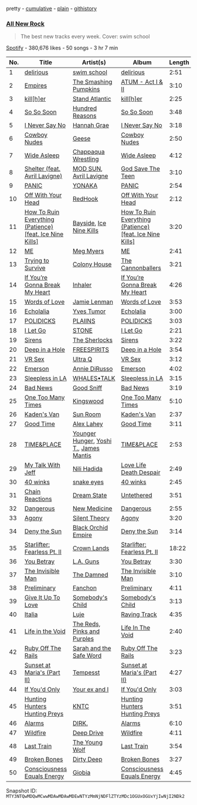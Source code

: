 pretty - [cumulative](/playlists/cumulative/37i9dQZF1DWZryfp6NSvtz.md) - [plain](/playlists/plain/37i9dQZF1DWZryfp6NSvtz) - [githistory](https://github.githistory.xyz/mackorone/spotify-playlist-archive/blob/main/playlists/plain/37i9dQZF1DWZryfp6NSvtz)

### [All New Rock](https://open.spotify.com/playlist/37i9dQZF1DWZryfp6NSvtz)

> The best new tracks every week\. Cover: swim school

[Spotify](https://open.spotify.com/user/spotify) - 380,676 likes - 50 songs - 3 hr 7 min

| No. | Title | Artist(s) | Album | Length |
|---|---|---|---|---|
| 1 | [delirious](https://open.spotify.com/track/2i6H4Pv8FAGamAIdftleDu) | [swim school](https://open.spotify.com/artist/7hC74DRW4q3obXLB5lTq4F) | [delirious](https://open.spotify.com/album/4L9LiVVUoPfPnrkve1SR3C) | 2:51 |
| 2 | [Empires](https://open.spotify.com/track/6W2PWC5H7FSG3fdWc70EgZ) | [The Smashing Pumpkins](https://open.spotify.com/artist/40Yq4vzPs9VNUrIBG5Jr2i) | [ATUM \- Act I & II](https://open.spotify.com/album/2ZagNJdDOXRHe3W5f4ov4W) | 3:10 |
| 3 | [kill\[h\]er](https://open.spotify.com/track/2vcgd86VuJbv5jbzn4zau4) | [Stand Atlantic](https://open.spotify.com/artist/1W2Fv4YUnjC8hx2qQd6fGh) | [kill\[h\]er](https://open.spotify.com/album/1ZnEhpzUWCozy5jmoaLdKL) | 2:25 |
| 4 | [So So Soon](https://open.spotify.com/track/0pbRMdTybJA51v0tUjQv9G) | [Hundred Reasons](https://open.spotify.com/artist/5jcIIICg01zIq8InYieJ5w) | [So So Soon](https://open.spotify.com/album/5b47ZAEieOQUTSNk2M1ZkP) | 3:48 |
| 5 | [I Never Say No](https://open.spotify.com/track/1tANZucrXcUr5hInaRu3JC) | [Hannah Grae](https://open.spotify.com/artist/06vyPLBCJLDF8EGgQJEEhV) | [I Never Say No](https://open.spotify.com/album/3CMlcfXUxJekmXEYYrneXi) | 3:18 |
| 6 | [Cowboy Nudes](https://open.spotify.com/track/4GBIZMasDFztSQfK0IrNh6) | [Geese](https://open.spotify.com/artist/0WCo84qtCKfbyIf1lqQWB4) | [Cowboy Nudes](https://open.spotify.com/album/04qJMoLGlPcBHGNt3RoEFG) | 2:50 |
| 7 | [Wide Asleep](https://open.spotify.com/track/1xpmaqqqyxCzZGPlZnnLyC) | [Chappaqua Wrestling](https://open.spotify.com/artist/5S4qUw22ZF7gTPUEx61SyC) | [Wide Asleep](https://open.spotify.com/album/2DY3DFla02eVvCjHgW6s64) | 4:12 |
| 8 | [Shelter \(feat\. Avril Lavigne\)](https://open.spotify.com/track/62pC4mgtn2CwTxEHVbCCvn) | [MOD SUN](https://open.spotify.com/artist/3u2R8st1bb6zfBqNWceRXG), [Avril Lavigne](https://open.spotify.com/artist/0p4nmQO2msCgU4IF37Wi3j) | [God Save The Teen](https://open.spotify.com/album/2nGoq5bReMW1NvKsbjoCBw) | 3:10 |
| 9 | [PANIC](https://open.spotify.com/track/3L4MAUb1N2dsAludyS8ra8) | [YONAKA](https://open.spotify.com/artist/3Wcyta3gkOdQ4TfY0WyZpu) | [PANIC](https://open.spotify.com/album/7fQtRHWEgTOHz0kdl1twdv) | 2:54 |
| 10 | [Off With Your Head](https://open.spotify.com/track/0rHCGInwbNkiZk7Etet5KK) | [RedHook](https://open.spotify.com/artist/6OVWDN6Ty6RfnhUJlrYBlI) | [Off With Your Head](https://open.spotify.com/album/36BR0I2BVvsXsIl0pF4fQ5) | 2:12 |
| 11 | [How To Ruin Everything \(Patience\) \[feat\. Ice Nine Kills\]](https://open.spotify.com/track/7Fl0b9D0scfhSmflkS9YLE) | [Bayside](https://open.spotify.com/artist/51J0q8S7W3kIEYHQi3EPqk), [Ice Nine Kills](https://open.spotify.com/artist/52qKfVcIV4GS8A8Vay2xtt) | [How To Ruin Everything \(Patience\) \[feat\. Ice Nine Kills\]](https://open.spotify.com/album/3wI6LYcqfyWa4bvrRsIjNv) | 3:20 |
| 12 | [ME](https://open.spotify.com/track/044X8YZz6YSJtnTRPhk1XY) | [Meg Myers](https://open.spotify.com/artist/0W8xe7IqAPlnBRMUpWOUuJ) | [ME](https://open.spotify.com/album/0dCPFHDa5On1PqYhXTSe7r) | 2:41 |
| 13 | [Trying to Survive](https://open.spotify.com/track/6NUQHAfDw282FJPT352BVc) | [Colony House](https://open.spotify.com/artist/6R664N4cEza3eORSqKSgO4) | [The Cannonballers](https://open.spotify.com/album/12T59Aqwe8DMlcmZrOHpQW) | 3:21 |
| 14 | [If You’re Gonna Break My Heart](https://open.spotify.com/track/4rd7dRScIJePZmZsHpDHRP) | [Inhaler](https://open.spotify.com/artist/6lyMYewq2SuTFIXgiv7OxH) | [If You’re Gonna Break My Heart](https://open.spotify.com/album/0HINCw0Pfo7xmGaMTXS51l) | 4:26 |
| 15 | [Words of Love](https://open.spotify.com/track/0dhg4pXHwcMw6OY6c1SESI) | [Jamie Lenman](https://open.spotify.com/artist/3kAJUCn4swbWxCZXW7cZ6K) | [Words of Love](https://open.spotify.com/album/6d8qdVb81VvEc6XPWrdNgP) | 3:53 |
| 16 | [Echolalia](https://open.spotify.com/track/7uECCWx2tz4T102b2QBS0p) | [Yves Tumor](https://open.spotify.com/artist/0qu422H5MOoQxGjd4IzHbS) | [Echolalia](https://open.spotify.com/album/1wB9R3FzxA4LhrKF2tW11r) | 3:00 |
| 17 | [POLIDICKS](https://open.spotify.com/track/7FaKH23cbFpNcmIJDX9ggI) | [PLAIINS](https://open.spotify.com/artist/3gUHDc3I3G1bFRElrj90fR) | [POLIDICKS](https://open.spotify.com/album/7b8uTkawpeCDgVn4vewg2f) | 3:03 |
| 18 | [I Let Go](https://open.spotify.com/track/6gJkGHGvqikDZbsQXUo2Id) | [STONE](https://open.spotify.com/artist/1br1PqvafIUOis4rBUvv1H) | [I Let Go](https://open.spotify.com/album/4Ms87tkNkj8S76XBmabn5N) | 2:21 |
| 19 | [Sirens](https://open.spotify.com/track/4eGua701gIqWxYrETSpHGK) | [The Sherlocks](https://open.spotify.com/artist/4SrofCfzlhtiKRAsMfBxV4) | [Sirens](https://open.spotify.com/album/2qqtSS2ug1CM1UncwBi66w) | 3:22 |
| 20 | [Deep in a Hole](https://open.spotify.com/track/1isXA4Z9dn35PG1PXw1bjY) | [FREESPIRITS](https://open.spotify.com/artist/0nPrFoUuwcB27aaf1qEOak) | [Deep in a Hole](https://open.spotify.com/album/24Z64bp6ZcVXxxrAIIbTyH) | 3:54 |
| 21 | [VR Sex](https://open.spotify.com/track/37EAiBgtUTyCkpmLJ0ErZb) | [Ultra Q](https://open.spotify.com/artist/57JelvPHs2P6BROjeHhHZ3) | [VR Sex](https://open.spotify.com/album/5AbCH8ThQi5E4zKk4nwYUG) | 3:12 |
| 22 | [Emerson](https://open.spotify.com/track/1C6xfW2M2qUzo0ZxF9KboZ) | [Annie DiRusso](https://open.spotify.com/artist/58jk0945bnQBG9xfij6hHw) | [Emerson](https://open.spotify.com/album/3jYiswZDTFrbDZI3bYzfWq) | 4:02 |
| 23 | [Sleepless in LA](https://open.spotify.com/track/5smcvyj3S60f1HHhmPTfrL) | [WHALES•TALK](https://open.spotify.com/artist/0CqDdSmQpezWGxxjvDGzqT) | [Sleepless in LA](https://open.spotify.com/album/6gHBSearYTlqsuXs6rP5M2) | 3:15 |
| 24 | [Bad News](https://open.spotify.com/track/4C5zW4AzP1PyGYOCochFMu) | [Good Sniff](https://open.spotify.com/artist/4KK1DFw34ubCcHT9igFS9D) | [Bad News](https://open.spotify.com/album/07VMHY2F4Fu1XEMs1z3wrY) | 3:19 |
| 25 | [One Too Many Times](https://open.spotify.com/track/3eCI5cuZIInghlrpcSKz7h) | [Kingswood](https://open.spotify.com/artist/4zOw0E0NA7B4lIYyc3XNt5) | [One Too Many Times](https://open.spotify.com/album/3sOo1MjU1Qza4AxwbLjhFi) | 5:10 |
| 26 | [Kaden's Van](https://open.spotify.com/track/6xYUqjuiCUX5ZX6V7EKfSw) | [Sun Room](https://open.spotify.com/artist/4ANMwDtqwfkzPgFoUoLZ3Y) | [Kaden's Van](https://open.spotify.com/album/3GKk6TY6hsUXHzyXrtfvgH) | 2:37 |
| 27 | [Good Time](https://open.spotify.com/track/1njjXma9MKvrQqkIsnq8xl) | [Alex Lahey](https://open.spotify.com/artist/5kdYrM3h2sB1Eid5tDf6Hk) | [Good Time](https://open.spotify.com/album/6OoMTTMQYmZX8jPjp7ZjAB) | 3:11 |
| 28 | [TIME&PLACE](https://open.spotify.com/track/7I2SSOnol8GMtxP9kFojdW) | [Younger Hunger](https://open.spotify.com/artist/6Irs7fI5Xuwhx38JhtarDu), [Yoshi T.](https://open.spotify.com/artist/0KDEs3f3DfvAoLp1S24OJ0), [James Mantis](https://open.spotify.com/artist/0HzRhsDxi3nyKikga3GW5r) | [TIME&PLACE](https://open.spotify.com/album/7GagREZar3joLD8XRgilsP) | 2:53 |
| 29 | [My Talk With Jeff](https://open.spotify.com/track/1DznzsKqQCgcZ6hoBAOaC2) | [Nili Hadida](https://open.spotify.com/artist/6WEbJueFZyzOeg2O6oNPE9) | [Love Life Death Despair](https://open.spotify.com/album/06htvrSBSXy8kl9tpvohnE) | 2:49 |
| 30 | [40 winks](https://open.spotify.com/track/0yrju5I0Ps2ISUVe8Am9wG) | [snake eyes](https://open.spotify.com/artist/0wgafapEtlYucTrMZdFb91) | [40 winks](https://open.spotify.com/album/2yI440qYYQfWpUuNd5xAt6) | 2:45 |
| 31 | [Chain Reactions](https://open.spotify.com/track/4UejYXB2uDM2Aw6bZUG6IM) | [Dream State](https://open.spotify.com/artist/3PPxT6AXgPvvajfvP1LQtw) | [Untethered](https://open.spotify.com/album/5w7LosrCdnBUoQJnCavlY3) | 3:51 |
| 32 | [Dangerous](https://open.spotify.com/track/4lmnqOkhJOqKpayGB0gA6g) | [New Medicine](https://open.spotify.com/artist/3driPpCh1JEUnPFKGyHXDr) | [Dangerous](https://open.spotify.com/album/7sWGLJYJ7wKAFFdPIHaVJj) | 2:55 |
| 33 | [Agony](https://open.spotify.com/track/6TwbNA8sNXsKm2qXTs5Ogl) | [Silent Theory](https://open.spotify.com/artist/5BKEV71K0K8ZhTbNRVRAXR) | [Agony](https://open.spotify.com/album/3OvGPAhN9ZgJK0l7G23WXT) | 3:20 |
| 34 | [Deny the Sun](https://open.spotify.com/track/4imE4U6GmWCOzaWV6r7haj) | [Black Orchid Empire](https://open.spotify.com/artist/4TrfxRxjCvOFprX1W2V8k1) | [Deny the Sun](https://open.spotify.com/album/1DmFgV1PER3DY0cfV4PKf0) | 3:14 |
| 35 | [Starlifter: Fearless Pt\. II](https://open.spotify.com/track/6wcnYkDq91jJIZqzwDuenk) | [Crown Lands](https://open.spotify.com/artist/0MnazDWzh4tAnT5y4vWZFr) | [Starlifter: Fearless Pt\. II](https://open.spotify.com/album/6W6Wrc6AeBvwbutpiof0v6) | 18:22 |
| 36 | [You Betray](https://open.spotify.com/track/4xteJQEiwhFHsKxBYPQIj9) | [L.A\. Guns](https://open.spotify.com/artist/22TEmHXBBLjTec2LOAuMdS) | [You Betray](https://open.spotify.com/album/345jqJDKrvsPT4taUWPbNE) | 3:30 |
| 37 | [The Invisible Man](https://open.spotify.com/track/5IDUQtej7G2op9SYHaHhHM) | [The Damned](https://open.spotify.com/artist/6VeL8VhaMjHTPc5uovFl3h) | [The Invisible Man](https://open.spotify.com/album/6LFH8cseWrwWG4lE8kwb1z) | 3:10 |
| 38 | [Preliminary](https://open.spotify.com/track/4DS5aXb22EZCfFzNZV2Mdv) | [Fanchon](https://open.spotify.com/artist/5qFDMEfam5K4WRncOFdOEP) | [Preliminary](https://open.spotify.com/album/6dlFEG62a3cpgQgnx2R6W6) | 4:11 |
| 39 | [Give It Up To Love](https://open.spotify.com/track/7yzD2cGoxqldX9XvZAEQYT) | [Somebody's Child](https://open.spotify.com/artist/5b84ozqhKiJG9LN1IjVac1) | [Somebody's Child](https://open.spotify.com/album/1OhCkiW1loTo9TmTwX4by8) | 3:13 |
| 40 | [Italia](https://open.spotify.com/track/6Kw6I8YLJadN5HPUHhp1XL) | [Luje](https://open.spotify.com/artist/6ytlQp07reEmExW6EeeLFD) | [Raving Track](https://open.spotify.com/album/32b7pGGSU86sMYGutnARZr) | 4:35 |
| 41 | [Life in the Void](https://open.spotify.com/track/5QiZwq0VvqREkkEKm2m41t) | [The Reds, Pinks and Purples](https://open.spotify.com/artist/5onPoueRGS17tA2CcceUiz) | [Life In The Void](https://open.spotify.com/album/7zeWrxLRDsvIC3zLLKrkK6) | 2:40 |
| 42 | [Ruby Off The Rails](https://open.spotify.com/track/0TaViAtX3IcIJ3Osa5Mofc) | [Sarah and the Safe Word](https://open.spotify.com/artist/4YguD206MPuadAlhnGppL3) | [Ruby Off The Rails](https://open.spotify.com/album/2S8Nzw6qzyQXwPFLJW4WSL) | 3:23 |
| 43 | [Sunset at Maria's \(Part II\)](https://open.spotify.com/track/3b81IAfQnQF0eGGUKMiX32) | [Tempesst](https://open.spotify.com/artist/6yYoIxAvtAgGPSSring5SB) | [Sunset at Maria's \(Part II\)](https://open.spotify.com/album/4fqg4B85jeSxRCykFjZ4sU) | 4:27 |
| 44 | [If You'd Only](https://open.spotify.com/track/0XQCCAKGYuoJFTxfYUhti9) | [Your ex and I](https://open.spotify.com/artist/46bnuozfnzrXzASP9d8XlZ) | [If You'd Only](https://open.spotify.com/album/7HW5MimJAzD8V9jYRiZ3n7) | 3:03 |
| 45 | [Hunting Hunters Hunting Preys](https://open.spotify.com/track/2ED9DbiSwA0Ribyu7V7SJQ) | [KNTC](https://open.spotify.com/artist/4hFo9fA6648F0TgtqHdob8) | [Hunting Hunters Hunting Preys](https://open.spotify.com/album/0703IvskmkWSHdYHPq7KgO) | 3:51 |
| 46 | [Alarms](https://open.spotify.com/track/0SIEMtxkoMIlvltb4a1DdJ) | [DIRK.](https://open.spotify.com/artist/0TqNtgcRhRduvY1cc9MKFm) | [Alarms](https://open.spotify.com/album/1urBbzUIxBt6ygONeL9mJP) | 6:10 |
| 47 | [Wildfire](https://open.spotify.com/track/4uEgF5Sh4t78iAMHLJnJzS) | [Deep Drive](https://open.spotify.com/artist/2zwKnBaAPZWpIE6obUDgiD) | [Wildfire](https://open.spotify.com/album/6FcW1FFYngPNgM2BT2lpgl) | 4:11 |
| 48 | [Last Train](https://open.spotify.com/track/0aCLaRZ5by6co0aM1orMMo) | [The Young Wolf](https://open.spotify.com/artist/1D9YuAgk4GI9co3rvv5b1Y) | [Last Train](https://open.spotify.com/album/2c9oC6BGk8GsNdUydVmep5) | 3:54 |
| 49 | [Broken Bones](https://open.spotify.com/track/02me84s4MfAhzDBqmS2mli) | [Dirty Deep](https://open.spotify.com/artist/4XoAOMv60D4FylIqui9WGE) | [Broken Bones](https://open.spotify.com/album/1Y3PeL8c6IYkuLGe38YNxM) | 3:27 |
| 50 | [Consciousness Equals Energy](https://open.spotify.com/track/4VeoIUlIPtqp8qWcbEJX1j) | [Giobia](https://open.spotify.com/artist/4pKR1QNX7EW2uRlMWEOMRF) | [Consciousness Equals Energy](https://open.spotify.com/album/63IDyBGpBpDqEVYhzLiFfI) | 4:45 |

Snapshot ID: `MTY3NTQwMDQwMCwwMDAwMDAwMDEwNTYzMmNjNDFlZTYzMDc1OGUxOGUxYjIwNjI2NDk2`
